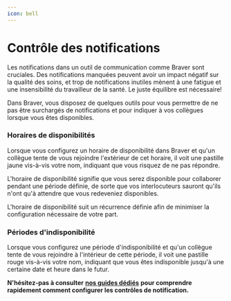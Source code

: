 ```yaml
---
icon: bell
---
```


# Contrôle des notifications

Les notifications dans un outil de communication comme Braver sont cruciales. Des notifications manquées peuvent avoir un impact négatif sur la qualité des soins, et trop de notifications inutiles mènent à une fatigue et une insensibilité du travailleur de la santé. Le juste équilibre est nécessaire!

Dans Braver, vous disposez de quelques outils pour vous permettre de ne pas être surchargés de notifications et pour indiquer à vos collègues lorsque vous êtes disponibles.

### Horaires de disponibilités

Lorsque vous configurez un horaire de disponibilité dans Braver et qu'un collègue tente de vous rejoindre l'extérieur de cet horaire, il voit une pastille jaune vis-à-vis votre nom, indiquant que vous risquez de ne pas répondre.&#x20;

L'horaire de disponibilité signifie que vous serez disponible pour collaborer pendant une période définie, de sorte que vos interlocuteurs sauront qu'ils n'ont qu'à attendre que vous redeveniez disponibles.

L'horaire de disponibilité suit un récurrence définie afin de minimiser la configuration nécessaire de votre part.

### Périodes d'indisponibilité

Lorsque vous configurez une période d'indisponibilité et qu'un collègue tente de vous rejoindre à l'intérieur de cette période, il voit une pastille rouge vis-à-vis votre nom, indiquant que vous êtes indisponible jusqu'à une certaine date et heure dans le futur.

**N'hésitez-pas à consulter** [**nos guides dédiés**](https://support.braver.net/guides/for-healthcare-workers/gestion-des-notifications) **pour comprendre rapidement comment configurer les contrôles de notification.**

